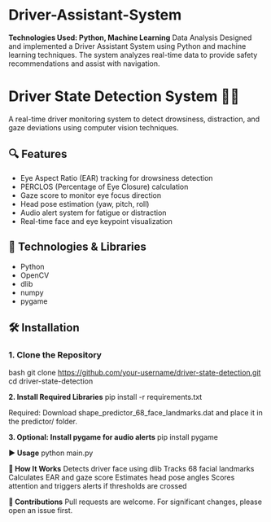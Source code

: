 # Driver-Assistant-System
**Technologies Used: Python, Machine Learning**
Data Analysis Designed and implemented a Driver Assistant System using Python and machine learning techniques. The system analyzes real-time data to provide safety recommendations and assist with navigation.

# Driver State Detection System 🚗💤

A real-time driver monitoring system to detect drowsiness, distraction, and gaze deviations using computer vision techniques.

## 🔍 Features
- Eye Aspect Ratio (EAR) tracking for drowsiness detection
- PERCLOS (Percentage of Eye Closure) calculation
- Gaze score to monitor eye focus direction
- Head pose estimation (yaw, pitch, roll)
- Audio alert system for fatigue or distraction
- Real-time face and eye keypoint visualization

## 🧰 Technologies & Libraries
- Python
- OpenCV
- dlib
- numpy
- pygame

## 🛠 Installation

### 1. Clone the Repository

bash
git clone https://github.com/your-username/driver-state-detection.git
cd driver-state-detection


**2. Install Required Libraries**
pip install -r requirements.txt

Required:
Download shape_predictor_68_face_landmarks.dat and place it in the predictor/ folder.

**3. Optional: Install pygame for audio alerts**
pip install pygame

**▶️ Usage**
python main.py

**🧪 How It Works**
Detects driver face using dlib
Tracks 68 facial landmarks
Calculates EAR and gaze score
Estimates head pose angles
Scores attention and triggers alerts if thresholds are crossed

**🤝 Contributions**
Pull requests are welcome. For significant changes, please open an issue first.

